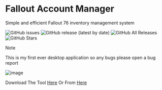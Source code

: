 # Fallout Account Manager
Simple and efficient Fallout 76 inventory management system

![GitHub issues](https://img.shields.io/github/issues/Lachyx/Fallout-Account-Manager) 
![GitHub release (latest by date)](https://img.shields.io/github/v/release/Lachyx/Fallout-Account-Manager)
![GitHub All Releases](https://img.shields.io/github/downloads/Lachyx/Fallout-Account-Manager/total)
![GitHub Stars](https://img.shields.io/github/stars/Lachyx/Fallout-Account-Manager)

> [!NOTE]  
> This is my first ever desktop application so any bugs please open a bug report

![image](https://github.com/user-attachments/assets/2c7c223c-b8ba-4948-a202-c246aa1d8cfa)

Download The Tool [Here](https://github.com/Lachyx/Fallout-Account-Manager/releases/) Or From [Here](https://www.nexusmods.com/fallout76/mods/2817)